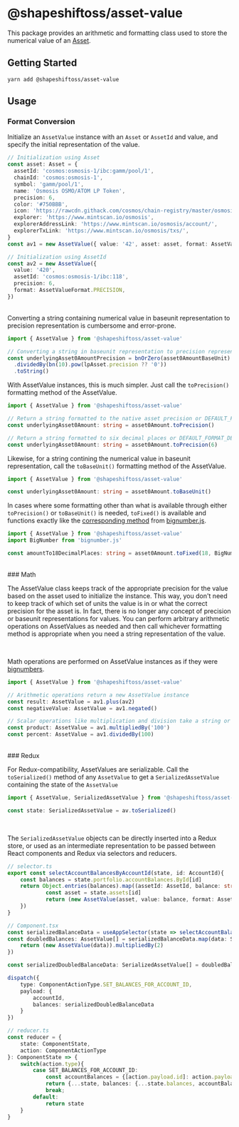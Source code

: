 # @shapeshiftoss/asset-value

This package provides an arithmetic and formatting class used to store the numerical value of an [Asset](https://github.com/shapeshift/lib/blob/9286cf2c27835d766719298ae688e0805448b00f/packages/asset-service/src/service/AssetService.ts#L10).

## Getting Started

```shell
yarn add @shapeshiftoss/asset-value
```

## Usage

### Format Conversion

Initialize an `AssetValue` instance with an `Asset` or `AssetId` and value, and specify the initial representation of the value.

```typescript
// Initialization using Asset
const asset: Asset = {
  assetId: 'cosmos:osmosis-1/ibc:gamm/pool/1',
  chainId: 'cosmos:osmosis-1',
  symbol: 'gamm/pool/1',
  name: 'Osmosis OSMO/ATOM LP Token',
  precision: 6,
  color: '#750BBB',
  icon: 'https://rawcdn.githack.com/cosmos/chain-registry/master/osmosis/images/osmo.png',
  explorer: 'https://www.mintscan.io/osmosis',
  explorerAddressLink: 'https://www.mintscan.io/osmosis/account/',
  explorerTxLink: 'https://www.mintscan.io/osmosis/txs/',
}
const av1 = new AssetValue({ value: '42', asset: asset, format: AssetValueFormat.BASE_UNIT })

// Initialization using AssetId
const av2 = new AssetValue({
  value: '420',
  assetId: 'cosmos:osmosis-1/ibc:118',
  precision: 6,
  format: AssetValueFormat.PRECISION,
})
```

</br>
Converting a string containing numerical value in baseunit representation to precision representation is cumbersome and error-prone.

```typescript
import { AssetValue } from '@shapeshiftoss/asset-value'

// Converting a string in baseunit representation to precision representation
const underlyingAsset0AmountPrecision = bnOrZero(asset0AmountBaseUnit)
  .dividedBy(bn(10).pow(lpAsset.precision ?? '0'))
  .toString()
```

With AssetValue instances, this is much simpler. Just call the `toPrecision()` formatting method of the AssetValue.

```typescript
import { AssetValue } from '@shapeshiftoss/asset-value'

// Return a string formatted to the native asset precision or DEFAULT_FORMAT_DECIMALS, whichever is lower.
const underlyingAsset0Amount: string = asset0Amount.toPrecision()

// Return a string formatted to six decimal places or DEFAULT_FORMAT_DECIMALS, whichever is lower.
const underlyingAsset0Amount: string = asset0Amount.toPrecision(6)
```

Likewise, for a string contining the numerical value in baseunit representation, call the `toBaseUnit()` formatting method of the AssetValue.

```typescript
import { AssetValue } from '@shapeshiftoss/asset-value'

const underlyingAsset0Amount: string = asset0Amount.toBaseUnit()
```

In cases where some formatting other than what is available through either `toPrecision()` or `toBaseUnit()` is needed, `toFixed()` is available and functions exactly like the [corresponding method](https://mikemcl.github.io/bignumber.js/#toFix) from [bignumber.js](https://mikemcl.github.io/bignumber.js).

```typescript
import { AssetValue } from '@shapeshiftoss/asset-value'
import BigNumber from 'bignumber.js'

const amountTo18DecimalPlaces: string = asset0Amount.toFixed(18, BigNumber.ROUND_DOWN)
```

</br>
### Math

The AssetValue class keeps track of the appropriate precision for the value based on the asset used to initialize the instance. This way, you don't need to keep track of which set of units the value is in or what the correct precision for the asset is. In fact, there is no longer any concept of precision or baseunit representations for values. You can perform arbitrary arithmetic operations on AssetValues as needed and then call whichever formatting method is appropriate when you need a string representation of the value.

</br>

Math operations are performed on AssetValue instances as if they were [bignumbers](https://mikemcl.github.io/bignumber.js/).

```typescript
import { AssetValue } from '@shapeshiftoss/asset-value'

// Arithmetic operations return a new AssetValue instance
const result: AssetValue = av1.plus(av2)
const negativeValue: AssetValue = av1.negated()

// Scalar operations like multiplication and division take a string or number as the argument
const product: AssetValue = av1.multipliedBy('100')
const percent: AssetValue = av1.dividedBy(100)
```

</br>
### Redux

For Redux-compatibility, AssetValues are serializable.
Call the `toSerialized()` method of any `AssetValue` to get a `SerializedAssetValue` containing the state of the `AssetValue`

```typescript
import { AssetValue, SerializedAssetValue } from '@shapeshiftoss/asset-value'

const state: SerializedAssetValue = av.toSerialized()
```

</br>

The `SerializedAssetValue` objects can be directly inserted into a Redux store, or used as an intermediate representation to be passed between React components and Redux via selectors and reducers.

```typescript
// selector.ts
export const selectAccountBalancesByAccountId(state, id: AccountId){
    const balances = state.portfolio.accountBalances.ById[id]
    return Object.entries(balances).map((assetId: AssetId, balance: string) => {
            const asset = state.assets[id]
            return (new AssetValue(asset, value: balance, format: AssetValueFormat.BASE_UNIT)).toSerialized()
    })
}

// Component.tsx
const serializedBalanceData = useAppSelector(state => selectAccountBalancesByAccountId(state, accountId))
const doubledBalances: AssetValue[] = serializedBalanceData.map(data: SerializedAssetValue => {
    return (new AssetValue(data)).multipliedBy(2)
})

const serializedDoubledBalanceData: SerializedAssetValue[] = doubledBalances.map(balance => balance.toSerialized())

dispatch({
    type: ComponentActionType.SET_BALANCES_FOR_ACCOUNT_ID,
    payload: {
        accountId,
        balances: serializedDoubledBalanceData
    }
})

// reducer.ts
const reducer = {
    state: ComponentState,
    action: ComponentActionType
}: ComponentState => {
    switch(action.type){
        case SET_BALANCES_FOR_ACCOUNT_ID:
            const accountBalances = {[action.payload.id]: action.payload.balances}
            return {...state, balances: {...state.balances, accountBalances}}
            break;
        default:
            return state
    }
}
```
